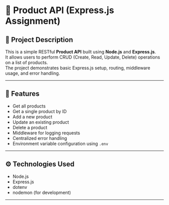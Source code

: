 # 🛒 Product API (Express.js Assignment)

## 📘 Project Description
This is a simple RESTful **Product API** built using **Node.js** and **Express.js**.  
It allows users to perform CRUD (Create, Read, Update, Delete) operations on a list of products.  
The project demonstrates basic Express.js setup, routing, middleware usage, and error handling.

---

## 🚀 Features
- Get all products
- Get a single product by ID
- Add a new product
- Update an existing product
- Delete a product
- Middleware for logging requests
- Centralized error handling
- Environment variable configuration using `.env`

---

## ⚙️ Technologies Used
- Node.js
- Express.js
- dotenv
- nodemon (for development)

---

